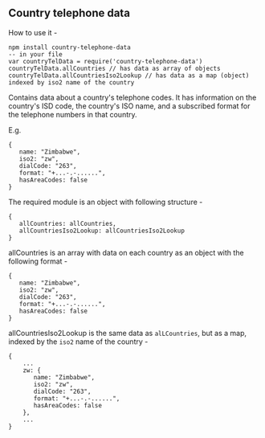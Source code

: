 ## Country telephone data

How to use it - 

```
npm install country-telephone-data
-- in your file
var countryTelData = require('country-telephone-data')
countryTelData.allCountries // has data as array of objects 
countryTelData.allCountriesIso2Lookup // has data as a map (object) indexed by iso2 name of the country
```

Contains data about a country's telephone codes. It has information on the country's ISD code, the country's ISO name, and a subscribed format for the telephone numbers in that country.

E.g.

```
{
   name: "Zimbabwe",
   iso2: "zw",
   dialCode: "263",
   format: "+...-.-......",
   hasAreaCodes: false
}
```

The required module is an object with following structure -

```
{
   allCountries: allCountries,
   allCountriesIso2Lookup: allCountriesIso2Lookup
}
```

allCountries is an array with data on each country as an object with the following format -

```
{
   name: "Zimbabwe",
   iso2: "zw",
   dialCode: "263",
   format: "+...-.-......",
   hasAreaCodes: false
}
```

allCountriesIso2Lookup is the same data as `alLCountries`, but as a map, indexed by the `iso2` name of the country -

```
{
    ...
    zw: {
       name: "Zimbabwe",
       iso2: "zw",
       dialCode: "263",
       format: "+...-.-......",
       hasAreaCodes: false
    },
    ...
}
```
